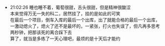 
- 21:02:26 睡也睡不着，葡萄很甜，舌头很甜，但是精神很酸涩<br>本来觉得万无一失的科二，居然挂了，挂的是如此的可笑<br>在最后一个项目，倒车入库的最后一个出库，出了就能合格的最后一个出库，一激动熄火了，熄火了还不是最坏的，一紧张，打火也失误了，但凡再多思考两秒钟，把那该死的离合踩下去<br>算了，就当是多练了一天心理吧，最烦的是十天后才能约